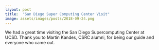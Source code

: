 ```yaml
---
layout: post
title:  "San Diego Super Computing Center Visit"
image: assets/images/posts/2018-09-24.png
---
```


We had a great time visiting the San Diego Supercomputing Center at UCSD. Thank you to Martin Kandes, CSRC alumni, for being our guide and everyone who came out.